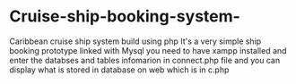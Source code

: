 # Cruise-ship-booking-system-
Caribbean cruise ship system build using php
It's a very simple ship booking prototype linked with Mysql you need to have xampp installed and enter the databses and tables infomarion in connect.php file and you can display what is stored in database on web which is in c.php
